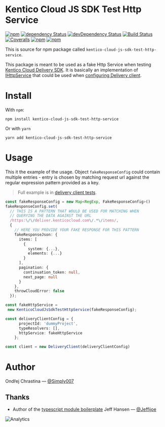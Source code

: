# Kentico Cloud JS SDK Test Http Service

[![npm](https://img.shields.io/npm/v/advanced-test-http-service.svg?maxAge=1000)](https://www.npmjs.com/package/advanced-test-http-service)
[![dependency Status](https://img.shields.io/david/Kentico/kentico-cloud-js-sdk-test-http-service.svg?maxAge=1000)](https://david-dm.org/Kentico/kentico-cloud-js-sdk-test-http-service)
[![devDependency Status](https://img.shields.io/david/dev/Kentico/kentico-cloud-js-sdk-test-http-service.svg?maxAge=1000)](https://david-dm.org/Kentico/kentico-cloud-js-sdk-test-http-service)
[![Build Status](https://img.shields.io/travis/Kentico/kentico-cloud-js-sdk-test-http-service.svg?maxAge=1000)](https://travis-ci.org/Kentico/kentico-cloud-js-sdk-test-http-service)
[![Coveralls](https://img.shields.io/coveralls/Kentico/kentico-cloud-js-sdk-test-http-service.svg?maxAge=1000)](https://coveralls.io/github/Kentico/kentico-cloud-js-sdk-test-http-service)
[![npm](https://img.shields.io/npm/dt/advanced-test-http-service.svg?maxAge=1000)](https://www.npmjs.com/package/advanced-test-http-service)
[![npm](https://img.shields.io/npm/l/advanced-test-http-service.svg?maxAge=1000)](https://github.com/Kentico/kentico-cloud-js-sdk-test-http-service/blob/master/LICENSE.md)


This is source for npm package called `kentico-cloud-js-sdk-test-http-service`.

This package is meant to be used as a fake Http Service when testing [Kentico Cloud Delivery SDK](https://github.com/Kentico/kentico-cloud-js/tree/master/packages/delivery). It is basically an implementation of [IHttpService](https://github.com/Kentico/kentico-cloud-js/blob/master/packages/core/lib/http/ihttp.service.ts) that could be used when [configuring Delivery client](https://github.com/Kentico/kentico-cloud-js/blob/master/packages/delivery/DOCS.md#client-configuration).

# Install

With `npm`:

```
npm install kentico-cloud-js-sdk-test-http-service
```

Or with `yarn`

```
yarn add kentico-cloud-js-sdk-test-http-service
```

# Usage

This it the example of the usage. Object `fakeResponseConfig` could contain multiple entries - entry is chosen by matching request url against the regular expression pattern provided as a key.

> Full example is in [delivery client tests](/src/__tests__/delivery-client.test.ts). 

```typescript
const fakeResponseConfig = new Map<RegExp, FakeResponseConfig>()
fakeResponseConfig.set(
  // THIS IS A PATTERN THAT WOULD BE USED FOR MATCHING WHEN 
  // QUERYING THE DATA AGAINST THE URL
  /https:\/\/deliver.kenticocloud.com\/.*\/items/,  
  {
    // HERE YOU PROVIDE YOUR FAKE RESPONSE FOR THIS PATTERN
    fakeResponseJson: { 
      items: [
        {
          system: {...},
          elements: {...}
        }
      ],
      pagination: {
        continuation_token: null,
        next_page: null
      }
    },
    throwCloudError: false
  });

const fakeHttpService = 
 new KenticoCloudJsSdkTestHttpService(fakeResponseConfig);

const deliveryClientConfig = {
      projectId: 'dummyProject',
      typeResolvers: [],
      httpService: fakeHttpService
    };

const client = new DeliveryClient(deliveryClientConfig)
```

# Author

Ondřej Chrastina — [@Simply007](https://twitter.com/Simply007)

## Thanks

- Author of the [typescript module boilerplate](https://github.com/jeffijoe/ts-module-boilerplate) Jeff Hansen — [@Jeffijoe](https://twitter.com/Jeffijoe)

![Analytics](https://kentico-ga-beacon.azurewebsites.net/api/UA-69014260-4/Kentico/kentico-cloud-js-sdk-test-http-service?pixel)
